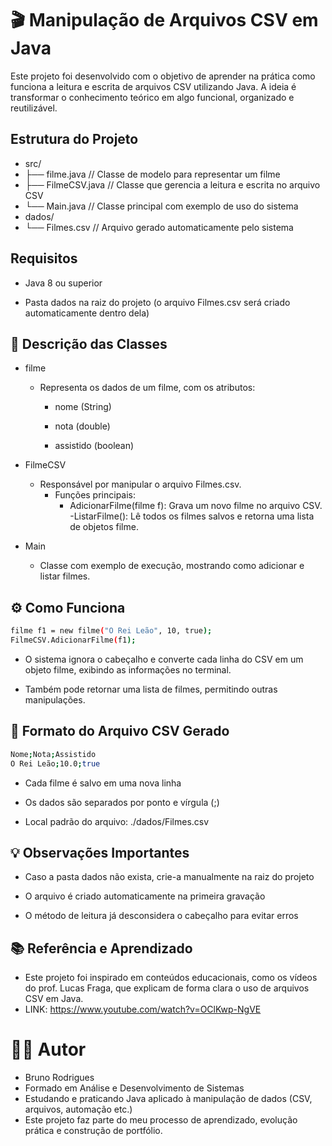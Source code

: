 # 🎬 Manipulação de Arquivos CSV em Java

Este projeto foi desenvolvido com o objetivo de aprender na prática como funciona a leitura e escrita de arquivos CSV utilizando Java. A ideia é transformar o conhecimento teórico em algo funcional, organizado e reutilizável.

## Estrutura do Projeto

- src/
- ├── filme.java        // Classe de modelo para representar um filme
- ├── FilmeCSV.java     // Classe que gerencia a leitura e escrita no arquivo CSV
- └── Main.java         // Classe principal com exemplo de uso do sistema
- dados/
- └── Filmes.csv        // Arquivo gerado automaticamente pelo sistema


## Requisitos
- Java 8 ou superior

- Pasta dados na raiz do projeto (o arquivo Filmes.csv será criado automaticamente dentro dela)

## 📌 Descrição das Classes

- filme
  - Representa os dados de um filme, com os atributos:

    - nome (String)

    - nota (double)

    - assistido (boolean)

- FilmeCSV
  -  Responsável por manipular o arquivo Filmes.csv.
       - Funções principais:
         - AdicionarFilme(filme f): Grava um novo filme no arquivo CSV.
         -ListarFilme(): Lê todos os filmes salvos e retorna uma lista de objetos filme.

- Main
  - Classe com exemplo de execução, mostrando como adicionar e listar filmes.

## ⚙️ Como Funciona

```bash
filme f1 = new filme("O Rei Leão", 10, true);
FilmeCSV.AdicionarFilme(f1);
````
- O sistema ignora o cabeçalho e converte cada linha do CSV em um objeto filme, exibindo as informações no terminal.

- Também pode retornar uma lista de filmes, permitindo outras manipulações.

## 📂 Formato do Arquivo CSV Gerado
```bash
Nome;Nota;Assistido
O Rei Leão;10.0;true
````

- Cada filme é salvo em uma nova linha

- Os dados são separados por ponto e vírgula (;)

- Local padrão do arquivo: ./dados/Filmes.csv


## 💡 Observações Importantes

- Caso a pasta dados não exista, crie-a manualmente na raiz do projeto

- O arquivo é criado automaticamente na primeira gravação

- O método de leitura já desconsidera o cabeçalho para evitar erros


## 📚 Referência e Aprendizado

- Este projeto foi inspirado em conteúdos educacionais, como os vídeos do prof. Lucas Fraga, que explicam de forma clara o uso de arquivos CSV em Java.
- LINK: https://www.youtube.com/watch?v=OClKwp-NgVE


# 👨‍💻 Autor
- Bruno Rodrigues
- Formado em Análise e Desenvolvimento de Sistemas
- Estudando e praticando Java aplicado à manipulação de dados (CSV, arquivos, automação etc.)
- Este projeto faz parte do meu processo de aprendizado, evolução prática e construção de portfólio.
